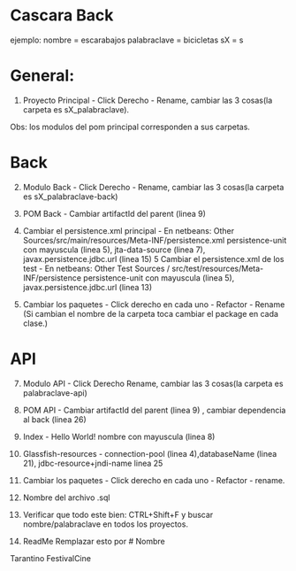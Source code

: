 # Cascara Back
ejemplo:
nombre = escarabajos
palabraclave = bicicletas
sX = s<NumeroSeccion>

# General:
1. Proyecto Principal - Click Derecho - Rename, cambiar las 3 cosas(la carpeta es sX_palabraclave).

Obs: los modulos del pom principal corresponden a sus carpetas.

# Back
2. Modulo Back  - Click Derecho - Rename, cambiar las 3 cosas(la carpeta es sX_palabraclave-back)
3. POM Back - Cambiar artifactId del parent (linea 9) 
4. Cambiar el persistence.xml principal - En netbeans: Other Sources/src/main/resources/Meta-INF/persistence.xml 
persistence-unit con mayuscula (linea 5), jta-data-source (linea 7), javax.persistence.jdbc.url (linea 15)
5 Cambiar el persistence.xml de los test - En netbeans: Other Test Sources / src/test/resources/Meta-INF/persistence 
persistence-unit con mayuscula (linea 5), javax.persistence.jdbc.url (linea 13)

6. Cambiar los paquetes - Click derecho en cada uno - Refactor - Rename (Si cambian el nombre de la carpeta toca cambiar el package en cada clase.)

# API
7. Modulo API - Click Derecho Rename, cambiar las 3 cosas(la carpeta es palabraclave-api)
8. POM API - Cambiar artifactId del parent (linea 9) , cambiar dependencia al back (linea 26)
9. Index - Hello World! nombre con mayuscula (linea 8)
10. Glassfish-resources - connection-pool (linea 4),databaseName (linea 21), jdbc-resource+jndi-name linea 25
11. Cambiar los paquetes - Click derecho en cada uno - Refactor - rename.
12. Nombre del archivo .sql

13. Verificar que todo este bien: CTRL+Shift+F y buscar nombre/palabraclave en todos los proyectos.
14. ReadMe Remplazar esto por # Nombre

Tarantino
FestivalCine